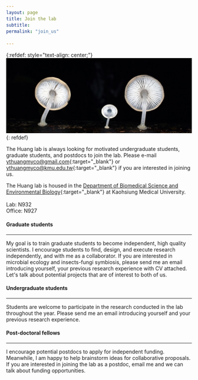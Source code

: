 ```yaml
---
layout: page
title: Join the lab
subtitle: 
permalink: "join_us"

---
```

{:refdef: style="text-align: center;"}
![](assets/img/Mycena.jpg)
{: refdef}

The Huang lab is always looking for motivated undergraduate students, graduate students, and postdocs to join the lab. Please e-mail [ythuangmyco@gmail.com](mailto:ythuangmyco@gmail.com){:target="_blank"} or [ythuangmyco@kmu.edu.tw](mailto:ythuangmyco@kmu.edu.tw){:target="_blank"} if you are interested in joining us.

The Huang lab is housed in the [Department of Biomedical Science and Environmental Biology](https://biology.kmu.edu.tw/index.php/zh-TW/){:target="_blank"} at Kaohsiung Medical University.<br>
<br>
Lab: N932<br>
Office: N927<br>

<h4>Graduate students</h4>
<hr/>
My goal is to train graduate students to become independent, high quality scientists. I encourage students to find, design, and execute research independently, and with me as a collaborator. If you are interested in microbial ecology and insects-fungi symbiosis, please send me an email introducing yourself, your previous research experience with CV attached. Let's talk about potential projects that are of interest to both of us.

<h4>Undergraduate students</h4>
<hr/>
Students are welcome to participate in the research conducted in the lab throughout the year. Please send me an email introducing yourself and your previous research experience. 

<h4>Post-doctoral fellows</h4>
<hr/>
I encourage potential postdocs to apply for independent funding. Meanwhile, I am happy to help brainstorm ideas for collaborative proposals. If you are interested in joining the lab as a postdoc, email me and we can talk about funding opportunities.
